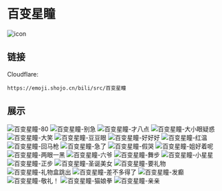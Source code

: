 # 百变星瞳
![icon](https://emoji.shojo.cn/bili/src/百变星瞳/icon.png)
## 链接
Cloudflare:
```
https://emoji.shojo.cn/bili/src/百变星瞳
```
## 展示
![百变星瞳-80](https://emoji.shojo.cn/bili/src/百变星瞳/百变星瞳-80.png)
![百变星瞳-别急](https://emoji.shojo.cn/bili/src/百变星瞳/百变星瞳-别急.png)
![百变星瞳-才八点](https://emoji.shojo.cn/bili/src/百变星瞳/百变星瞳-才八点.png)
![百变星瞳-大小眼疑惑](https://emoji.shojo.cn/bili/src/百变星瞳/百变星瞳-大小眼疑惑.png)
![百变星瞳-大笑](https://emoji.shojo.cn/bili/src/百变星瞳/百变星瞳-大笑.png)
![百变星瞳-豆豆眼](https://emoji.shojo.cn/bili/src/百变星瞳/百变星瞳-豆豆眼.png)
![百变星瞳-好好好](https://emoji.shojo.cn/bili/src/百变星瞳/百变星瞳-好好好.png)
![百变星瞳-红温](https://emoji.shojo.cn/bili/src/百变星瞳/百变星瞳-红温.png)
![百变星瞳-回马枪](https://emoji.shojo.cn/bili/src/百变星瞳/百变星瞳-回马枪.png)
![百变星瞳-急了](https://emoji.shojo.cn/bili/src/百变星瞳/百变星瞳-急了.png)
![百变星瞳-假哭](https://emoji.shojo.cn/bili/src/百变星瞳/百变星瞳-假哭.png)
![百变星瞳-姐好着呢](https://emoji.shojo.cn/bili/src/百变星瞳/百变星瞳-姐好着呢.png)
![百变星瞳-两眼一黑](https://emoji.shojo.cn/bili/src/百变星瞳/百变星瞳-两眼一黑.png)
![百变星瞳-六爷](https://emoji.shojo.cn/bili/src/百变星瞳/百变星瞳-六爷.png)
![百变星瞳-舞步](https://emoji.shojo.cn/bili/src/百变星瞳/百变星瞳-舞步.png)
![百变星瞳-小星星](https://emoji.shojo.cn/bili/src/百变星瞳/百变星瞳-小星星.png)
![百变星瞳-正步](https://emoji.shojo.cn/bili/src/百变星瞳/百变星瞳-正步.png)
![百变星瞳-圣诞美女](https://emoji.shojo.cn/bili/src/百变星瞳/百变星瞳-圣诞美女.png)
![百变星瞳-要礼物](https://emoji.shojo.cn/bili/src/百变星瞳/百变星瞳-要礼物.png)
![百变星瞳-礼物盒跳出](https://emoji.shojo.cn/bili/src/百变星瞳/百变星瞳-礼物盒跳出.png)
![百变星瞳-差不多得了](https://emoji.shojo.cn/bili/src/百变星瞳/百变星瞳-差不多得了.png)
![百变星瞳-发癫](https://emoji.shojo.cn/bili/src/百变星瞳/百变星瞳-发癫.png)
![百变星瞳-敬礼！](https://emoji.shojo.cn/bili/src/百变星瞳/百变星瞳-敬礼！.png)
![百变星瞳-猫娘拳](https://emoji.shojo.cn/bili/src/百变星瞳/百变星瞳-猫娘拳.png)
![百变星瞳-亲亲](https://emoji.shojo.cn/bili/src/百变星瞳/百变星瞳-亲亲.png)

